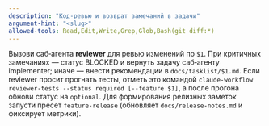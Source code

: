 ```yaml
---
description: "Код-ревью и возврат замечаний в задачи"
argument-hint: "<slug>"
allowed-tools: Read,Edit,Write,Grep,Glob,Bash(git diff:*)
---
```

Вызови саб‑агента **reviewer** для ревью изменений по `$1`.
При критичных замечаниях — статус BLOCKED и вернуть задачу саб‑агенту implementer; иначе — внести рекомендации в `docs/tasklist/$1.md`.
Если reviewer просит прогнать тесты, отметь это командой `claude-workflow reviewer-tests --status required [--feature $1]`, а после прогона обнови статус на `optional`.
Для формирования релизных заметок запусти пресет `feature-release` (обновляет `docs/release-notes.md` и фиксирует метрики).
